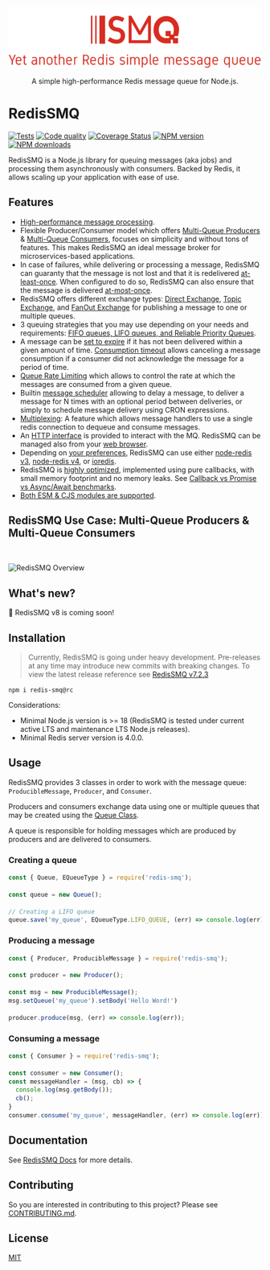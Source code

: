 <div align="center" style="text-align: center">
  <p><a href="https://github.com/weyoss/redis-smq"><img alt="RedisSMQ" src="./logo.png?v=202312182134" /></a></p>
  <p>A simple high-performance Redis message queue for Node.js.</p>
</div>

# RedisSMQ

<p>
   <a href="https://github.com/weyoss/redis-smq/actions/workflows/tests.yml"><img src="https://github.com/weyoss/redis-smq/actions/workflows/tests.yml/badge.svg" alt="Tests" style="max-width:100%;" /></a>
   <a href="https://github.com/weyoss/redis-smq/actions/workflows/codeql.yml" rel="nofollow"><img src="https://github.com/weyoss/redis-smq/actions/workflows/codeql.yml/badge.svg" alt="Code quality" /></a>
   <a href="https://codecov.io/github/weyoss/redis-smq?branch=master" rel="nofollow"><img src="https://img.shields.io/codecov/c/github/weyoss/redis-smq" alt="Coverage Status" /></a>
   <a href="https://npmjs.org/package/redis-smq" rel="nofollow"><img src="https://img.shields.io/npm/v/redis-smq.svg" alt="NPM version" /></a>
   <a href="https://npmjs.org/package/redis-smq" rel="nofollow"><img src="https://img.shields.io/npm/dm/redis-smq.svg" alt="NPM downloads" /></a>
</p>

RedisSMQ is a Node.js library for queuing messages (aka jobs) and processing them asynchronously with consumers. Backed by Redis, it allows scaling up your application with ease of use.

## Features

* [High-performance message processing](docs/performance.md).
* Flexible Producer/Consumer model which offers [Multi-Queue Producers](docs/producing-messages.md) & [Multi-Queue Consumers](docs/consuming-messages.md), focuses on simplicity and without tons of features. This makes RedisSMQ an ideal message broker for microservices-based applications.
* In case of failures, while delivering or processing a message, RedisSMQ can guaranty that the message is not lost and that it is redelivered [at-least-once](docs/api/classes/ProducibleMessage.md#setretrythreshold). When configured to do so, RedisSMQ can also ensure that the message is delivered [at-most-once](docs/api/classes/ProducibleMessage.md#setretrythreshold).
* RedisSMQ offers different exchange types: [Direct Exchange](docs/message-exchanges.md#direct-exchange), [Topic Exchange](docs/message-exchanges.md#topic-exchange), and [FanOut Exchange](docs/message-exchanges.md#fanout-exchange) for publishing a message to one or multiple queues.
* 3 queuing strategies that you may use depending on your needs and requirements: [FIFO queues, LIFO queues, and Reliable Priority Queues](docs/queues.md).
* A message can be [set to expire](docs/api/classes/ProducibleMessage.md#setttl) if it has not been delivered within a given amount of time. [Consumption timeout](docs/api/classes/ProducibleMessage.md#setconsumetimeout) allows canceling a message consumption if a consumer did not acknowledge the message for a period of time.
* [Queue Rate Limiting](docs/queue-rate-limiting.md) which allows to control the rate at which the messages are consumed from a given queue.
* Builtin [message scheduler](docs/scheduling-messages.md) allowing to delay a message, to deliver a message for N times with an optional period between deliveries, or simply to schedule message delivery using CRON expressions.
* [Multiplexing](/docs/multiplexing.md): A feature which allows message handlers to use a single redis connection to dequeue and consume messages.
* An [HTTP interface](https://github.com/weyoss/redis-smq-monitor) is provided to interact with the MQ. RedisSMQ can be managed also from your [web browser](https://github.com/weyoss/redis-smq-monitor-client).
* Depending on [your preferences](docs/configuration.md), RedisSMQ can use either [node-redis v3](https://github.com/redis/node-redis/tree/v3.1.2), [node-redis v4](https://github.com/redis/node-redis), or [ioredis](https://github.com/luin/ioredis).
* RedisSMQ is [highly optimized](https://lgtm.com/projects/g/weyoss/redis-smq/context:javascript), implemented using pure callbacks, with small memory footprint and no memory leaks. See [Callback vs Promise vs Async/Await benchmarks](https://gist.github.com/weyoss/24f9ecbda175d943a48cb7ec38bde821).
* [Both ESM & CJS modules are supported](docs/esm-cjs-modules.md).

## RedisSMQ Use Case: Multi-Queue Producers & Multi-Queue Consumers

&nbsp;

![RedisSMQ Overview](docs/redis-smq-overview.png)

## What's new?

:rocket: RedisSMQ v8 is coming soon!

## Installation

> Currently, RedisSMQ is going under heavy development. Pre-releases at any time may introduce new commits with breaking changes. To view the latest release reference see [RedisSMQ v7.2.3](https://github.com/weyoss/redis-smq/tree/v7.2.3)

```shell
npm i redis-smq@rc
```

Considerations:

- Minimal Node.js version is >= 18 (RedisSMQ is tested under current active LTS and maintenance LTS Node.js releases).
- Minimal Redis server version is 4.0.0.

## Usage

RedisSMQ provides 3 classes in order to work with the message queue: `ProducibleMessage`, `Producer`, and `Consumer`.

Producers and consumers exchange data using one or multiple queues that may be created using the [Queue Class](docs/api/classes/Queue.md).

A queue is responsible for holding messages which are produced by producers and are delivered to consumers.

### Creating a queue

```javascript
const { Queue, EQueueType } = require('redis-smq');

const queue = new Queue();

// Creating a LIFO queue
queue.save('my_queue', EQueueType.LIFO_QUEUE, (err) => console.log(err));
```

### Producing a message

```javascript
const { Producer, ProducibleMessage } = require('redis-smq');

const producer = new Producer();

const msg = new ProducibleMessage();
msg.setQueue('my_queue').setBody('Hello Word!')

producer.produce(msg, (err) => console.log(err));
```

### Consuming a message

```javascript
const { Consumer } = require('redis-smq');

const consumer = new Consumer();
const messageHandler = (msg, cb) => {
  console.log(msg.getBody());
  cb();
}
consumer.consume('my_queue', messageHandler, (err) => console.log(err));
```

## Documentation

See [RedisSMQ Docs](docs/README.md) for more details.

## Contributing

So you are interested in contributing to this project? Please see [CONTRIBUTING.md](https://github.com/weyoss/guidelines/blob/master/CONTRIBUTIONS.md).

## License

[MIT](https://github.com/weyoss/redis-smq/blob/master/LICENSE)
